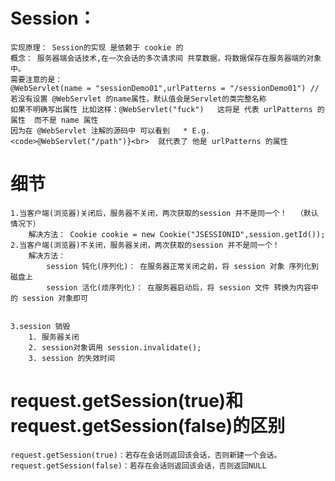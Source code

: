 # Session： 
    实现原理： Session的实现 是依赖于 cookie 的
    概念： 服务器端会话技术,在一次会话的多次请求间 共享数据，将数据保存在服务器端的对象中。
    需要注意的是：
    @WebServlet(name = "sessionDemo01",urlPatterns = "/sessionDemo01") // 若没有设置 @WebServlet 的name属性，默认值会是Servlet的类完整名称
    如果不明确写出属性 比如这样：@WebServlet("fuck")   这将是 代表 urlPatterns 的属性  而不是 name 属性
    因为在 @WebServlet 注解的源码中 可以看到   * E.g. <code>@WebServlet("/path")}<br>  就代表了 他是 urlPatterns 的属性
    
    
    
    
# 细节
    1.当客户端(浏览器)关闭后，服务器不关闭，两次获取的session 并不是同一个！  （默认情况下）
        解决方法： Cookie cookie = new Cookie("JSESSIONID",session.getId());
    2.当客户端(浏览器)不关闭，服务器关闭，两次获取的session 并不是同一个！
        解决方法： 
            session 钝化(序列化)： 在服务器正常关闭之前，将 session 对象 序列化到磁盘上
            session 活化(烦序列化)： 在服务器启动后，将 session 文件 转换为内容中的 session 对象即可
            
        
    3.session 销毁
        1. 服务器关闭
        2. session对象调用 session.invalidate();
        3. session 的失效时间
        
        
# request.getSession(true)和request.getSession(false)的区别
    request.getSession(true)：若存在会话则返回该会话，否则新建一个会话。
    request.getSession(false)：若存在会话则返回该会话，否则返回NULL